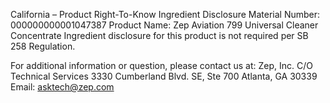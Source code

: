  
 
 
California – Product Right-To-Know Ingredient Disclosure 
Material Number: 000000000001047387 
Product Name: Zep Aviation 799 Universal Cleaner Concentrate 
Ingredient disclosure for this product is not required per SB 258 Regulation. 
 
For additional information or question, please contact us at: 
Zep, Inc. 
C/O Technical Services 
3330 Cumberland Blvd. SE, Ste 700 
Atlanta, GA 30339 
Email: asktech@zep.com 
 
 
 
 
